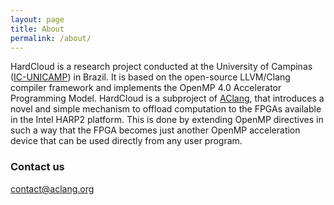 ```yaml
---
layout: page
title: About
permalink: /about/
---
```


HardCloud is a research project conducted at the University of Campinas
([IC-UNICAMP](http://ic.unicamp.br/)) in Brazil. It is based on the
open-source LLVM/Clang compiler framework and implements
the OpenMP 4.0 Accelerator Programming Model. HardCloud is a subproject
of [AClang](https://omp2ocl.github.io/aclang/), that introduces a novel and simple
mechanism to offload computation to the FPGAs available in the Intel
HARP2 platform. This is done by extending OpenMP directives in such a way that the
FPGA becomes just another OpenMP acceleration device that can be used
directly from any user program.

### Contact us

[contact@aclang.org](mailto:contact@aclang.org)
